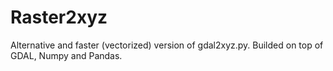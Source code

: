 # Raster2xyz
Alternative and faster (vectorized) version of gdal2xyz.py. Builded on top of GDAL, Numpy and Pandas.
